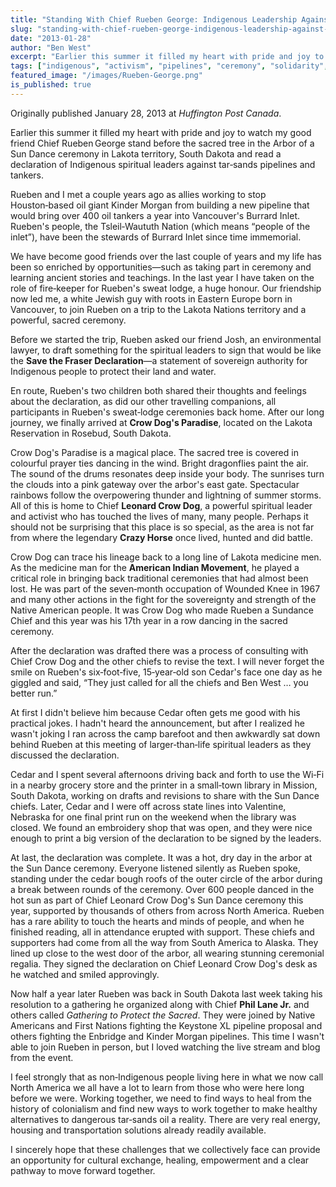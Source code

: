 ```yaml
---
title: "Standing With Chief Rueben George: Indigenous Leadership Against Tar Sands"
slug: "standing-with-chief-rueben-george-indigenous-leadership-against-tar-sands"
date: "2013-01-28"
author: "Ben West"
excerpt: "Earlier this summer it filled my heart with pride and joy to watch my good friend Chief Rueben George stand before the sacred tree in the Arbor of a Sun Dance ceremony and read a declaration of indigenous spiritual leaders against tar‑sands pipelines and tankers."
tags: ["indigenous", "activism", "pipelines", "ceremony", "solidarity", "environment"]
featured_image: "/images/Rueben-George.png"
is_published: true
---
```


Originally published January 28, 2013 at *Huffington Post Canada*.

Earlier this summer it filled my heart with pride and joy to watch my good friend Chief Rueben George stand before the sacred tree in the Arbor of a Sun Dance ceremony in Lakota territory, South Dakota and read a declaration of Indigenous spiritual leaders against tar‑sands pipelines and tankers.

Rueben and I met a couple years ago as allies working to stop Houston‑based oil giant Kinder Morgan from building a new pipeline that would bring over 400 oil tankers a year into Vancouver's Burrard Inlet. Rueben's people, the Tsleil‑Waututh Nation (which means “people of the inlet”), have been the stewards of Burrard Inlet since time immemorial.

We have become good friends over the last couple of years and my life has been so enriched by opportunities—such as taking part in ceremony and learning ancient stories and teachings. In the last year I have taken on the role of fire‑keeper for Rueben's sweat lodge, a huge honour. Our friendship now led me, a white Jewish guy with roots in Eastern Europe born in Vancouver, to join Rueben on a trip to the Lakota Nations territory and a powerful, sacred ceremony.

Before we started the trip, Rueben asked our friend Josh, an environmental lawyer, to draft something for the spiritual leaders to sign that would be like the **Save the Fraser Declaration**—a statement of sovereign authority for Indigenous people to protect their land and water.

En route, Rueben's two children both shared their thoughts and feelings about the declaration, as did our other travelling companions, all participants in Rueben's sweat‑lodge ceremonies back home. After our long journey, we finally arrived at **Crow Dog's Paradise**, located on the Lakota Reservation in Rosebud, South Dakota.

Crow Dog's Paradise is a magical place. The sacred tree is covered in colourful prayer ties dancing in the wind. Bright dragonflies paint the air. The sound of the drums resonates deep inside your body. The sunrises turn the clouds into a pink gateway over the arbor's east gate. Spectacular rainbows follow the overpowering thunder and lightning of summer storms. All of this is home to Chief **Leonard Crow Dog**, a powerful spiritual leader and activist who has touched the lives of many, many people. Perhaps it should not be surprising that this place is so special, as the area is not far from where the legendary **Crazy Horse** once lived, hunted and did battle.

Crow Dog can trace his lineage back to a long line of Lakota medicine men. As the medicine man for the **American Indian Movement**, he played a critical role in bringing back traditional ceremonies that had almost been lost. He was part of the seven‑month occupation of Wounded Knee in 1967 and many other actions in the fight for the sovereignty and strength of the Native American people. It was Crow Dog who made Rueben a Sundance Chief and this year was his 17th year in a row dancing in the sacred ceremony.

After the declaration was drafted there was a process of consulting with Chief Crow Dog and the other chiefs to revise the text. I will never forget the smile on Rueben's six‑foot‑five, 15‑year‑old son Cedar's face one day as he giggled and said, “They just called for all the chiefs and Ben West … you better run.”

At first I didn't believe him because Cedar often gets me good with his practical jokes. I hadn't heard the announcement, but after I realized he wasn't joking I ran across the camp barefoot and then awkwardly sat down behind Rueben at this meeting of larger‑than‑life spiritual leaders as they discussed the declaration.

Cedar and I spent several afternoons driving back and forth to use the Wi‑Fi in a nearby grocery store and the printer in a small‑town library in Mission, South Dakota, working on drafts and revisions to share with the Sun Dance chiefs. Later, Cedar and I were off across state lines into Valentine, Nebraska for one final print run on the weekend when the library was closed. We found an embroidery shop that was open, and they were nice enough to print a big version of the declaration to be signed by the leaders.

At last, the declaration was complete. It was a hot, dry day in the arbor at the Sun Dance ceremony. Everyone listened silently as Rueben spoke, standing under the cedar bough roofs of the outer circle of the arbor during a break between rounds of the ceremony. Over 600 people danced in the hot sun as part of Chief Leonard Crow Dog's Sun Dance ceremony this year, supported by thousands of others from across North America. Rueben has a rare ability to touch the hearts and minds of people, and when he finished reading, all in attendance erupted with support. These chiefs and supporters had come from all the way from South America to Alaska. They lined up close to the west door of the arbor, all wearing stunning ceremonial regalia. They signed the declaration on Chief Leonard Crow Dog's desk as he watched and smiled approvingly.

Now half a year later Rueben was back in South Dakota last week taking his resolution to a gathering he organized along with Chief **Phil Lane Jr.** and others called *Gathering to Protect the Sacred*. They were joined by Native Americans and First Nations fighting the Keystone XL pipeline proposal and others fighting the Enbridge and Kinder Morgan pipelines. This time I wasn't able to join Rueben in person, but I loved watching the live stream and blog from the event.

I feel strongly that as non‑Indigenous people living here in what we now call North America we all have a lot to learn from those who were here long before we were. Working together, we need to find ways to heal from the history of colonialism and find new ways to work together to make healthy alternatives to dangerous tar‑sands oil a reality. There are very real energy, housing and transportation solutions already readily available.

I sincerely hope that these challenges that we collectively face can provide an opportunity for cultural exchange, healing, empowerment and a clear pathway to move forward together.
